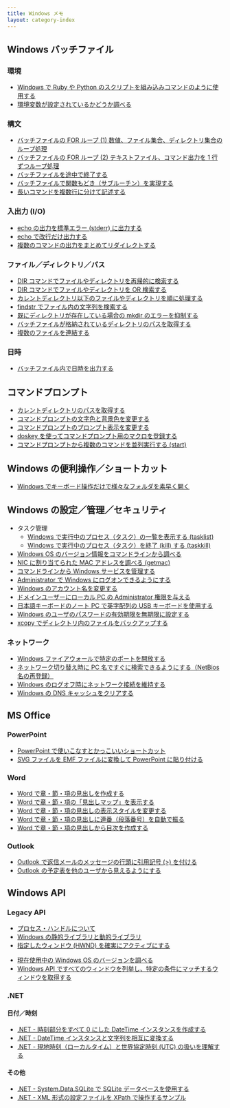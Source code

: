```yaml
---
title: Windows メモ
layout: category-index
---
```


Windows バッチファイル
----

### 環境
* [Windows で Ruby や Python のスクリプトを組み込みコマンドのように使用する](run-script-as-command.html)
* [環境変数が設定されているかどうか調べる](batch/check-env-var.html)

### 構文
* [バッチファイルの FOR ループ (1) 数値、ファイル集合、ディレクトリ集合のループ処理](for-loop.html)
* [バッチファイルの FOR ループ (2) テキストファイル、コマンド出力を 1 行ずつループ処理](for-loop2.html)
* [バッチファイルを途中で終了する](exit-batch.html)
* [バッチファイルで関数もどき（サブルーチン）を実現する](subroutine.html)
* [長いコマンドを複数行に分けて記述する](syntax/separate-long-line.html)

### 入出力 (I/O)
* [echo の出力を標準エラー (stderr) に出力する](echo-to-stderr.html)
* [echo で改行だけ出力する](echo-newline.html)
* [複数のコマンドの出力をまとめてリダイレクトする](io/collect-output.html)

### ファイル／ディレクトリ／パス
* [DIR コマンドでファイルやディレクトリを再帰的に検索する](find-files.html)
* [DIR コマンドでファイルやディレクトリを OR 検索する](or-dir.html)
* [カレントディレクトリ以下のファイルやディレクトリを順に処理する](for-each-file.html)
* [findstr でファイル内の文字列を検索する](file/findstr.html)
* [既にディレクトリが存在している場合の mkdir のエラーを抑制する](file/avoid-mkdir-error.html)
* [バッチファイルが格納されているディレクトリのパスを取得する](file/batch-dir.html)
* [複数のファイルを連結する](file/concat-file.html)

### 日時
* [バッチファイル内で日時を出力する](batch/display-time.html)


コマンドプロンプト
----
* [カレントディレクトリのパスを取得する](cmd/get-current-dir.html)
* [コマンドプロンプトの文字色と背景色を変更する](settings/change-color-of-cmd.html)
* [コマンドプロンプトのプロンプト表示を変更する](settings/change-prompt.html)
* [doskey を使ってコマンドプロンプト用のマクロを登録する](settings/doskey.html)
* [コマンドプロンプトから複数のコマンドを並列実行する (start)](cmd/parallel.html)


Windows の便利操作／ショートカット
----
* [Windows でキーボード操作だけで様々なフォルダを素早く開く](open-dir-by-keyboard.html)


Windows の設定／管理／セキュリティ
----

* タスク管理
    * [Windows で実行中のプロセス（タスク）の一覧を表示する (tasklist)](admin/tasklist.html)
    * [Windows で実行中のプロセス（タスク）を終了 (kill) する (taskkill)](admin/taskkill.html)
* [Windows OS のバージョン情報をコマンドラインから調べる](admin/os-version.html)
* [NIC に割り当てられた MAC アドレスを調べる (getmac)](admin/getmac.html)
* [コマンドラインから Windows サービスを管理する](manage-services-from-command-line.html)
* [Administrator で Windows にログオンできるようにする](logon-as-admin.html)
* [Windows のアカウント名を変更する](change-account-name.html)
* [ドメインユーザーにローカル PC の Administrator 権限を与える](add-admin-to-domain-user.html)
* [日本語キーボードのノート PC で英字配列の USB キーボードを使用する](usb-us-keyboard.html)
* [Windows のユーザのパスワードの有効期限を無期限に設定する](settings/unlimited-password.html)
* [xcopy でディレクトリ内のファイルをバックアップする](xcopy.html)

### ネットワーク
* [Windows ファイアウォールで特定のポートを開放する](open-firewall-port.html)
* [ネットワーク切り替え時に PC 名ですぐに検索できるようにする（NetBios 名の再登録）](network/register-netbios.html)
* [Windows のログオフ時にネットワーク接続を維持する](network/keep-connection-after-logging-off.html)
* [Windows の DNS キャッシュをクリアする](network/clear-dns-cache.html)


MS Office
----

### PowerPoint
- [PowerPoint で使いこなすとかっこいいショートカット](powerpoint/shortcut.html)
- [SVG ファイルを EMF ファイルに変換して PowerPoint に貼り付ける](powerpoint/svg2emf.html)

### Word
- [Word で章・節・項の見出しを作成する](word/create-chapter.html)
- [Word で章・節・項の「見出しマップ」を表示する](word/chapter-map.html)
- [Word で章・節・項の見出しの表示スタイルを変更する](word/chapter-style.html)
- [Word で章・節・項の見出しに連番（段落番号）を自動で振る](word/number-chapters.html)
- [Word で章・節・項の見出しから目次を作成する](word/create-toc.html)

### Outlook
- [Outlook で返信メールのメッセージの行頭に引用記号 (>) を付ける](outlook/quote-mark.html)
- [Outlook の予定表を他のユーザから見えるようにする](outlook/share-schedule.html)


Windows API
----

### Legacy API
* [プロセス・ハンドルについて](winapi/process-handle.html)
* [Windows の静的ライブラリと動的ライブラリ](misc/windows-library.html)
* [指定したウィンドウ (HWND) を確実にアクティブにする](winapi/activate-window-forcedly.html)
- [現在使用中の Windows OS のバージョンを調べる](winapi/os-version.html)
- [Windows API ですべてのウィンドウを列挙し、特定の条件にマッチするウィンドウを取得する](winapi/search-window.html)

### .NET

#### 日付／時刻
* [.NET - 時刻部分をすべて 0 にした DateTime インスタンスを作成する](dotnet/zero-time-date.html)
* [.NET - DateTime インスタンスと文字列を相互に変換する](dotnet/datetime-to-string.html)
* [.NET - 現地時刻（ローカルタイム）と世界協定時刻 (UTC) の扱いを理解する](dotnet/localtime-and-utc.html)

#### その他
* [.NET - System.Data.SQLite で SQLite データベースを使用する](dotnet/system-data-sqlite.html)
* [.NET - XML 形式の設定ファイルを XPath で操作するサンプル](dotnet/xpath.html)

